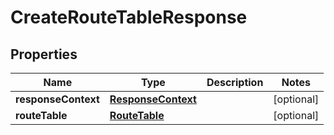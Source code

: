 

# CreateRouteTableResponse


## Properties

| Name | Type | Description | Notes |
|------------ | ------------- | ------------- | -------------|
|**responseContext** | [**ResponseContext**](ResponseContext.md) |  |  [optional] |
|**routeTable** | [**RouteTable**](RouteTable.md) |  |  [optional] |



